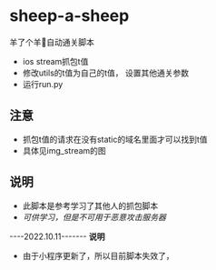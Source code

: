 # sheep-a-sheep

羊了个羊🐑自动通关脚本

- ios stream抓包t值
- 修改utils的t值为自己的t值，
  设置其他通关参数
- 运行run.py

## 注意
- 抓包t值的请求在没有static的域名里面才可以找到t值
- 具体见img_stream的图

## 说明
- 此脚本是参考学习了其他人的抓包脚本
- *可供学习，但是不可用于恶意攻击服务器*

----2022.10.11-------
**说明**
- 由于小程序更新了，所以目前脚本失效了，
